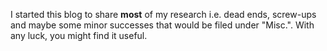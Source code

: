 I started this blog to share __most__ of my research i.e. dead ends, screw-ups and maybe some minor successes that would be filed under "Misc.". With any luck, you might find it useful.
